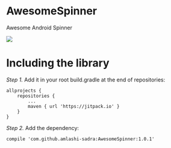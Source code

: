 # AwesomeSpinner
Awesome Android Spinner

[![](https://jitpack.io/v/amlashi-sadra/AwesomeSpinner.svg)](https://jitpack.io/#amlashi-sadra/AwesomeSpinner)

# Including the library

*Step 1.* Add it in your root build.gradle at the end of repositories:
```
allprojects {
	repositories {
		...
		maven { url 'https://jitpack.io' }
	}
}
```

*Step 2.* Add the dependency:
```
compile 'com.github.amlashi-sadra:AwesomeSpinner:1.0.1'
```



